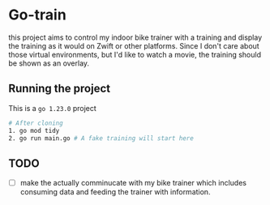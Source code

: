 # Go-train

this project aims to control my indoor bike trainer with a training and display the training as it would on Zwift or other platforms. Since I don't care about those virtual environments, but I'd like to watch a movie, the training should be shown as an overlay.

## Running the project

This is a `go 1.23.0` project

```bash
# After cloning
1. go mod tidy
2. go run main.go # A fake training will start here
```

## TODO

-  [ ] make the actually comminucate with my bike trainer which includes consuming data and feeding the trainer with information.
